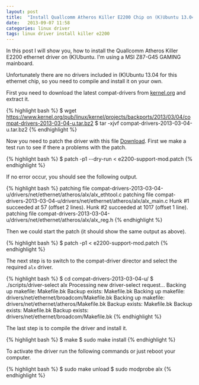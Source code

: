 ```yaml
---
layout: post
title:  "Install Quallcomm Atheros Killer E2200 Chip on (K)Ubuntu 13.04"
date:   2013-09-07 11:58
categories: linux driver
tags: linux driver install killer e2200
---
```


In this post I will show you, how to install the Quallcomm Atheros Killer E2200 ethernet driver on (K)Ubuntu. I'm using a MSI Z87-G45 GAMING mainboard.

Unfortunately there are no drivers included in (K)Ubuntu 13.04 for this ethernet chip, so you need to compile and install it on your own.

First you need to download the latest compat-drivers from [kernel.org][compat-drivers] and extract it.

{% highlight bash %}
$ wget https://www.kernel.org/pub/linux/kernel/projects/backports/2013/03/04/compat-drivers-2013-03-04-u.tar.bz2
$ tar -xjvf compat-drivers-2013-03-04-u.tar.bz2
{% endhighlight %}

Now you need to patch the driver with this file [Download][e2200-support-mod]. First we make a test run to see if there a problems with the patch.

{% highlight bash %}
$ patch -p1 --dry-run < e2200-support-mod.patch
{% endhighlight %}

If no error occur, you should see the following output.

{% highlight bash %}
patching file compat-drivers-2013-03-04-u/drivers/net/ethernet/atheros/alx/alx_ethtool.c
patching file compat-drivers-2013-03-04-u/drivers/net/ethernet/atheros/alx/alx_main.c
Hunk #1 succeeded at 57 (offset 2 lines).
Hunk #2 succeeded at 1017 (offset 1 line).
patching file compat-drivers-2013-03-04-u/drivers/net/ethernet/atheros/alx/alx_reg.h
{% endhighlight %}

Then we could start the patch (it should show the same output as above).

{% highlight bash %}
$ patch -p1 < e2200-support-mod.patch
{% endhighlight %}

The next step is to switch to the compat-driver director and select the required `alx` driver.

{% highlight bash %}
$ cd compat-drivers-2013-03-04-u/
$ ./scripts/driver-select alx
Processing new driver-select request...
Backing up makefile: Makefile.bk
Backup exists: Makefile.bk
Backing up makefile: drivers/net/ethernet/broadcom/Makefile.bk
Backing up makefile: drivers/net/ethernet/atheros/Makefile.bk
Backup exists: Makefile.bk
Backup exists: Makefile.bk
Backup exists: drivers/net/ethernet/broadcom/Makefile.bk
{% endhighlight %}

The last step is to compile the driver and install it.

{% highlight bash %}
$ make
$ sudo make install
{% endhighlight %}

To activate the driver run the following commands or just reboot your computer.

{% highlight bash %}
$ sudo make unload
$ sudo modprobe alx
{% endhighlight %}

[compat-drivers]: https://www.kernel.org/pub/linux/kernel/projects/backports/2013/03/04/compat-drivers-2013-03-04-u.tar.bz2
[e2200-support-mod]: /download/e2200-support.patch
